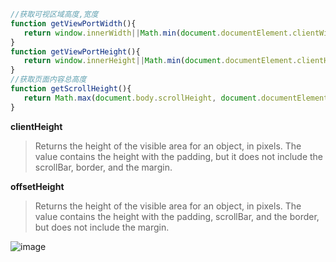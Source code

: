 ```javascript
 //获取可视区域高度,宽度
function getViewPortWidth(){
    return window.innerWidth||Math.min(document.documentElement.clientWidth,document.body.clientWidth);
}
function getViewPortHeight(){
    return window.innerHeight||Math.min(document.documentElement.clientHeight,document.body.clientHeight);
}
//获取页面内容总高度
function getScrollHeight(){
    return Math.max(document.body.scrollHeight, document.documentElement.scrollHeight);
}
 ```
**clientHeight**
>  Returns the height of the visible area for an object, in pixels. The value contains the height with the padding, but it does not include the scrollBar, border, and the margin.

**offsetHeight**
> Returns the height of the visible area for an object, in pixels. The value contains the height with the padding, scrollBar, and the border, but does not include the margin.

![image](https://i.stack.imgur.com/zWca7.png)
